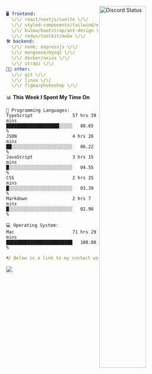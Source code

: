 
<a href="https://discord.com/users/279302975371870218" target="_blank">
    <img width="50%" align="right" alt="Discord Status" src="https://lanyard.cnrad.dev/api/279302975371870218?bg=161B22&borderRadius=5px%205px%200%200&hideTimestamp=true&idleMessage=Just%20chillin%27%20at%20the%20moment&animated=true">
</a>

```yaml
🖥️ frontend: 
  \/\/ react/nextjs/svelte \/\/
  \/\/ styled-components/tailwind/mui/
  \/\/ bulma/bootstrap/ant-design \/\/
  \/\/ redux/toolkit/mobx \/\/
🛠 backend: 
  \/\/ node, expressjs \/\/
  \/\/ mongoose/mysql \/\/
  \/\/ docker/axios \/\/
  \/\/ strapi \/\/
👨‍💻 other: 
  \/\/ git \/\/ 
  \/\/ linux \/\/
  \/\/ figma/photoshop \/\/
```
<!--START_SECTION:waka-->
📊 **This Week I Spent My Time On** 

```text
💬 Programming Languages: 
TypeScript               57 hrs 39 mins      ████████████████████░░░░░   80.65 % 
JSON                     4 hrs 26 mins       ██░░░░░░░░░░░░░░░░░░░░░░░   06.22 % 
JavaScript               3 hrs 15 mins       █░░░░░░░░░░░░░░░░░░░░░░░░   04.55 % 
CSS                      2 hrs 25 mins       █░░░░░░░░░░░░░░░░░░░░░░░░   03.39 % 
Markdown                 2 hrs 7 mins        █░░░░░░░░░░░░░░░░░░░░░░░░   02.98 % 

💻 Operating System: 
Mac                      71 hrs 29 mins      █████████████████████████   100.00 % 
```


<!--END_SECTION:waka-->
```yaml
📭 Below is a link to my contact website 
```
<a href="https://mxns.xyz" target="_black"> <img src="https://img.shields.io/badge/website-161B22?style=for-the-badge&logo=About.me&logoColor=white"></img> <a/>
